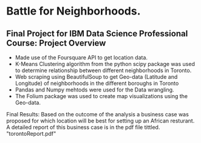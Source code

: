 #  Battle for Neighborhoods.
## Final Project for IBM Data Science Professional Course: Project Overview
* Made use of the Foursquare API to get location data.
* K-Means Clustering algorithm from the python scipy package was used to determine relationship between different neighborhoods in Toronto.
* Web scraping using BeautifulSoup to get Geo-data (Latitude and Longitude) of neighborhoods in the different boroughs in Toronto
* Pandas and Numpy mehtods were used for the Data wrangling.
* The Folium package was used to create map visualizations using the Geo-data.

Final Results:
Based on the outcome of the analysis a business case was proposed for which location will be best for setting up an African resturant. 
A detailed report of this business case is in the pdf file tittled. "torontoReport.pdf"
